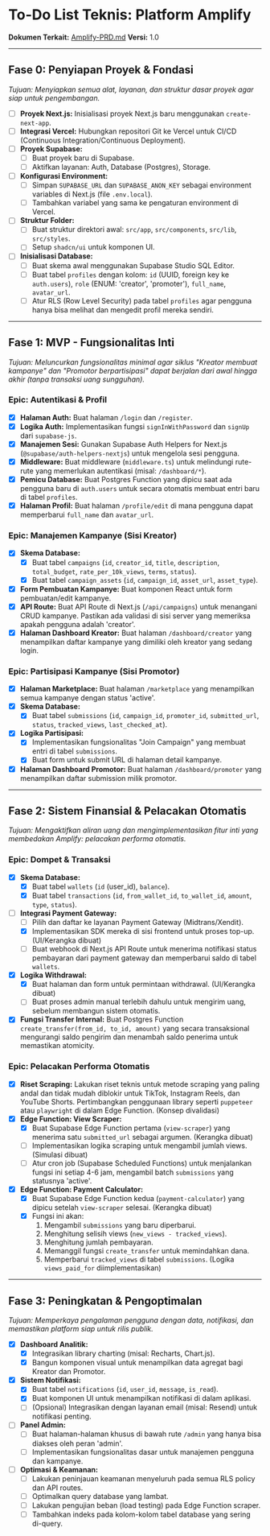 # To-Do List Teknis: Platform Amplify

**Dokumen Terkait:** [Amplify-PRD.md](Amplify-PRD.md)
**Versi:** 1.0

---

## Fase 0: Penyiapan Proyek & Fondasi

*Tujuan: Menyiapkan semua alat, layanan, dan struktur dasar proyek agar siap untuk pengembangan.*

- [ ] **Proyek Next.js:** Inisialisasi proyek Next.js baru menggunakan `create-next-app`.
- [ ] **Integrasi Vercel:** Hubungkan repositori Git ke Vercel untuk CI/CD (Continuous Integration/Continuous Deployment).
- [ ] **Proyek Supabase:**
    - [ ] Buat proyek baru di Supabase.
    - [ ] Aktifkan layanan: Auth, Database (Postgres), Storage.
- [ ] **Konfigurasi Environment:**
    - [ ] Simpan `SUPABASE_URL` dan `SUPABASE_ANON_KEY` sebagai environment variables di Next.js (file `.env.local`).
    - [ ] Tambahkan variabel yang sama ke pengaturan environment di Vercel.
- [ ] **Struktur Folder:**
    - [ ] Buat struktur direktori awal: `src/app`, `src/components`, `src/lib`, `src/styles`.
    - [ ] Setup `shadcn/ui` untuk komponen UI.
- [ ] **Inisialisasi Database:**
    - [ ] Buat skema awal menggunakan Supabase Studio SQL Editor.
    - [ ] Buat tabel `profiles` dengan kolom: `id` (UUID, foreign key ke `auth.users`), `role` (ENUM: 'creator', 'promoter'), `full_name`, `avatar_url`.
    - [ ] Atur RLS (Row Level Security) pada tabel `profiles` agar pengguna hanya bisa melihat dan mengedit profil mereka sendiri.

---

## Fase 1: MVP - Fungsionalitas Inti

*Tujuan: Meluncurkan fungsionalitas minimal agar siklus "Kreator membuat kampanye" dan "Promotor berpartisipasi" dapat berjalan dari awal hingga akhir (tanpa transaksi uang sungguhan).*

### Epic: Autentikasi & Profil
- [x] **Halaman Auth:** Buat halaman `/login` dan `/register`.
- [x] **Logika Auth:** Implementasikan fungsi `signInWithPassword` dan `signUp` dari `supabase-js`.
- [x] **Manajemen Sesi:** Gunakan Supabase Auth Helpers for Next.js (`@supabase/auth-helpers-nextjs`) untuk mengelola sesi pengguna.
- [x] **Middleware:** Buat middleware (`middleware.ts`) untuk melindungi rute-rute yang memerlukan autentikasi (misal: `/dashboard/*`).
- [x] **Pemicu Database:** Buat Postgres Function yang dipicu saat ada pengguna baru di `auth.users` untuk secara otomatis membuat entri baru di tabel `profiles`.
- [x] **Halaman Profil:** Buat halaman `/profile/edit` di mana pengguna dapat memperbarui `full_name` dan `avatar_url`.

### Epic: Manajemen Kampanye (Sisi Kreator)
- [x] **Skema Database:**
    - [x] Buat tabel `campaigns` (`id`, `creator_id`, `title`, `description`, `total_budget`, `rate_per_10k_views`, `terms`, `status`).
    - [x] Buat tabel `campaign_assets` (`id`, `campaign_id`, `asset_url`, `asset_type`).
- [x] **Form Pembuatan Kampanye:** Buat komponen React untuk form pembuatan/edit kampanye.
- [x] **API Route:** Buat API Route di Next.js (`/api/campaigns`) untuk menangani CRUD kampanye. Pastikan ada validasi di sisi server yang memeriksa apakah pengguna adalah 'creator'.
- [x] **Halaman Dashboard Kreator:** Buat halaman `/dashboard/creator` yang menampilkan daftar kampanye yang dimiliki oleh kreator yang sedang login.

### Epic: Partisipasi Kampanye (Sisi Promotor)
- [x] **Halaman Marketplace:** Buat halaman `/marketplace` yang menampilkan semua kampanye dengan status 'active'.
- [x] **Skema Database:**
    - [x] Buat tabel `submissions` (`id`, `campaign_id`, `promoter_id`, `submitted_url`, `status`, `tracked_views`, `last_checked_at`).
- [x] **Logika Partisipasi:**
    - [x] Implementasikan fungsionalitas "Join Campaign" yang membuat entri di tabel `submissions`.
    - [x] Buat form untuk submit URL di halaman detail kampanye.
- [x] **Halaman Dashboard Promotor:** Buat halaman `/dashboard/promoter` yang menampilkan daftar submission milik promotor.

---

## Fase 2: Sistem Finansial & Pelacakan Otomatis

*Tujuan: Mengaktifkan aliran uang dan mengimplementasikan fitur inti yang membedakan Amplify: pelacakan performa otomatis.*

### Epic: Dompet & Transaksi
- [x] **Skema Database:**
    - [x] Buat tabel `wallets` (`id` (user_id), `balance`).
    - [x] Buat tabel `transactions` (`id`, `from_wallet_id`, `to_wallet_id`, `amount`, `type`, `status`).
- [ ] **Integrasi Payment Gateway:**
    - [ ] Pilih dan daftar ke layanan Payment Gateway (Midtrans/Xendit).
    - [x] Implementasikan SDK mereka di sisi frontend untuk proses top-up. (UI/Kerangka dibuat)
    - [ ] Buat webhook di Next.js API Route untuk menerima notifikasi status pembayaran dari payment gateway dan memperbarui saldo di tabel `wallets`.
- [x] **Logika Withdrawal:**
    - [x] Buat halaman dan form untuk permintaan withdrawal. (UI/Kerangka dibuat)
    - [ ] Buat proses admin manual terlebih dahulu untuk mengirim uang, sebelum membangun sistem otomatis.
- [x] **Fungsi Transfer Internal:** Buat Postgres Function `create_transfer(from_id, to_id, amount)` yang secara transaksional mengurangi saldo pengirim dan menambah saldo penerima untuk memastikan atomicity.

### Epic: Pelacakan Performa Otomatis
- [x] **Riset Scraping:** Lakukan riset teknis untuk metode scraping yang paling andal dan tidak mudah diblokir untuk TikTok, Instagram Reels, dan YouTube Shorts. Pertimbangkan penggunaan library seperti `puppeteer` atau `playwright` di dalam Edge Function. (Konsep divalidasi)
- [x] **Edge Function: View Scraper:**
    - [x] Buat Supabase Edge Function pertama (`view-scraper`) yang menerima satu `submitted_url` sebagai argumen. (Kerangka dibuat)
    - [ ] Implementasikan logika scraping untuk mengambil jumlah views. (Simulasi dibuat)
    - [ ] Atur cron job (Supabase Scheduled Functions) untuk menjalankan fungsi ini setiap 4-6 jam, mengambil batch `submissions` yang statusnya 'active'.
- [x] **Edge Function: Payment Calculator:**
    - [x] Buat Supabase Edge Function kedua (`payment-calculator`) yang dipicu setelah `view-scraper` selesai. (Kerangka dibuat)
    - [x] Fungsi ini akan:
        1.  Mengambil `submissions` yang baru diperbarui.
        2.  Menghitung selisih views (`new_views - tracked_views`).
        3.  Menghitung jumlah pembayaran.
        4.  Memanggil fungsi `create_transfer` untuk memindahkan dana.
        5.  Memperbarui `tracked_views` di tabel `submissions`. (Logika `views_paid_for` diimplementasikan)

---

## Fase 3: Peningkatan & Pengoptimalan

*Tujuan: Memperkaya pengalaman pengguna dengan data, notifikasi, dan memastikan platform siap untuk rilis publik.*

- [x] **Dashboard Analitik:**
    - [x] Integrasikan library charting (misal: Recharts, Chart.js).
    - [x] Bangun komponen visual untuk menampilkan data agregat bagi Kreator dan Promotor.
- [x] **Sistem Notifikasi:**
    - [x] Buat tabel `notifications` (`id`, `user_id`, `message`, `is_read`).
    - [x] Buat komponen UI untuk menampilkan notifikasi di dalam aplikasi.
    - [ ] (Opsional) Integrasikan dengan layanan email (misal: Resend) untuk notifikasi penting.
- [ ] **Panel Admin:**
    - [ ] Buat halaman-halaman khusus di bawah rute `/admin` yang hanya bisa diakses oleh peran 'admin'.
    - [ ] Implementasikan fungsionalitas dasar untuk manajemen pengguna dan kampanye.
- [ ] **Optimasi & Keamanan:**
    - [ ] Lakukan peninjauan keamanan menyeluruh pada semua RLS policy dan API routes.
    - [ ] Optimalkan query database yang lambat.
    - [ ] Lakukan pengujian beban (load testing) pada Edge Function scraper.
    - [ ] Tambahkan indeks pada kolom-kolom tabel database yang sering di-query.
